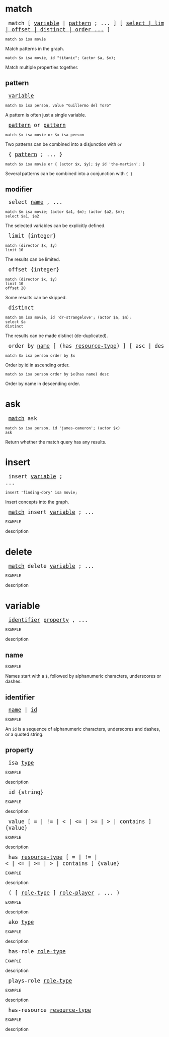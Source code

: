 # match

<big><pre>
match [ [variable](#variable) | [pattern](#pattern) ; ... ]
      \[ [select | limit | offset | distinct | order ...](#modifier) \]</pre></big>

```
match $x isa movie
```
Match patterns in the graph.

```
match $x isa movie, id "titanic"; (actor $a, $x);
```
Match multiple properties together.

## pattern

<big><pre>
[variable](#variable)</pre></big>

```
match $x isa person, value "Guillermo del Toro"
```
A pattern is often just a single variable.

<big><pre>
[pattern](#pattern) or [pattern](#pattern)</pre></big>

```
match $x isa movie or $x isa person
```
Two patterns can be combined into a disjunction with `or`

<big><pre>
{ [pattern](#pattern) ; ... }</pre></big>

```
match $x isa movie or { (actor $x, $y); $y id 'the-martian'; }
```
Several patterns can be combined into a conjunction with `{ }`

## modifier

<big><pre>
select [name](#name) , ...</pre></big>

```
match $m isa movie; (actor $a1, $m); (actor $a2, $m);
select $a1, $a2
```
The selected variables can be explicitly defined.

<big><pre>
limit {integer}</pre></big>

```
match (director $x, $y)
limit 10
```
The results can be limited.

<big><pre>
offset {integer}</pre></big>

```
match (director $x, $y)
limit 10
offset 20
```
Some results can be skipped.

<big><pre>
distinct</pre></big>

```
match $m isa movie, id 'dr-strangelove'; (actor $a, $m);
select $a
distinct
```
The results can be made distinct (de-duplicated).

<big><pre>
order by [name](#name) \[ (has [resource-type](#identifier)) \] \[ asc | desc \]</pre></big>

```
match $x isa person order by $x
```
Order by id in ascending order.

```
match $x isa person order by $x(has name) desc
```
Order by name in descending order.

# ask

<big><pre>
[match](#match) ask</pre></big>

```
match $x isa person, id 'james-cameron'; (actor $x)
ask
```
Return whether the match query has any results.

# insert

<big><pre>
insert [variable](#variable) ; ...</pre></big>

```
insert 'finding-dory' isa movie;
```
Insert concepts into the graph.

<big><pre>
[match](#match) insert [variable](#variable) ; ...</pre></big>

```
EXAMPLE
```
description

# delete

<big><pre>
[match](#match) delete [variable](#variable) ; ...</pre></big>

```
EXAMPLE
```
description

# variable

<big><pre>
[identifier](#identifier) [property](#property) , ...</pre></big>

```
EXAMPLE
```
description

## name

```
EXAMPLE
```

Names start with a `$`, followed by alphanumeric characters, underscores
or dashes.

## identifier

<big><pre>
[name](#name) | [id](#identifier)</pre></big>

```
EXAMPLE
```

An `id` is a sequence of alphanumeric characters, underscores and dashes, or a quoted string.

## property

<big><pre>
isa [type](#identifier)</pre></big>

```
EXAMPLE
```
description

<big><pre>
id {string}</pre></big>

```
EXAMPLE
```
description

<big><pre>
value [ = | != | < | <= | >= | > | contains ] {value}</pre></big>

```
EXAMPLE
```
description

<big><pre>
has [resource-type](#identifier) [ = | != | < | <= | >= | > | contains ] {value}</pre></big>

```
EXAMPLE
```
description

<big><pre>
( \[ [role-type](#identifier) \] [role-player](#identifier) , ... )</pre></big>

```
EXAMPLE
```
description

<big><pre>
ako [type](#identifier)</pre></big>

```
EXAMPLE
```
description

<big><pre>
has-role [role-type](#identifier)</pre></big>

```
EXAMPLE
```
description

<big><pre>
plays-role [role-type](#identifier)</pre></big>

```
EXAMPLE
```
description

<big><pre>
has-resource [resource-type](#identifier)</pre></big>

```
EXAMPLE
```
description
